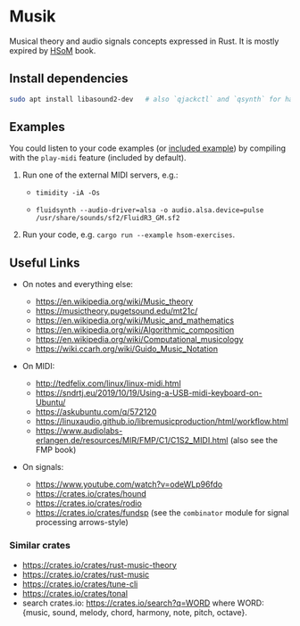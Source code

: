 # Musik

Musical theory and audio signals concepts expressed in Rust.
It is mostly expired by [HSoM](https://www.euterpea.com/haskell-school-of-music/) book.

## Install dependencies

```bash
sudo apt install libasound2-dev   # also `qjackctl` and `qsynth` for handling audio streams
```

## Examples

You could listen to your code examples (or [included example](examples/hsom-exercises))
by compiling with the `play-midi` feature (included by default).

1. Run one of the external MIDI servers, e.g.:

    - ```shell
      timidity -iA -Os
      ```

    - ```shell
      fluidsynth --audio-driver=alsa -o audio.alsa.device=pulse /usr/share/sounds/sf2/FluidR3_GM.sf2
      ```

2. Run your code, e.g. `cargo run --example hsom-exercises`.

## Useful Links

- On notes and everything else:
    - https://en.wikipedia.org/wiki/Music_theory
    - https://musictheory.pugetsound.edu/mt21c/
    - https://en.wikipedia.org/wiki/Music_and_mathematics
    - https://en.wikipedia.org/wiki/Algorithmic_composition
    - https://en.wikipedia.org/wiki/Computational_musicology
    - https://wiki.ccarh.org/wiki/Guido_Music_Notation

- On MIDI:
    - http://tedfelix.com/linux/linux-midi.html
    - https://sndrtj.eu/2019/10/19/Using-a-USB-midi-keyboard-on-Ubuntu/
    - https://askubuntu.com/q/572120
    - https://linuxaudio.github.io/libremusicproduction/html/workflow.html
    - https://www.audiolabs-erlangen.de/resources/MIR/FMP/C1/C1S2_MIDI.html (also see the FMP book)

- On signals:
    - https://www.youtube.com/watch?v=odeWLp96fdo
    - https://crates.io/crates/hound
    - https://crates.io/crates/rodio
    - https://crates.io/crates/fundsp (see the `combinator` module for signal processing arrows-style)

### Similar crates

- https://crates.io/crates/rust-music-theory
- https://crates.io/crates/rust-music
- https://crates.io/crates/tune-cli
- https://crates.io/crates/tonal
- search crates.io: https://crates.io/search?q=WORD where WORD: {music, sound, melody, chord, harmony, note, pitch,
  octave}.
